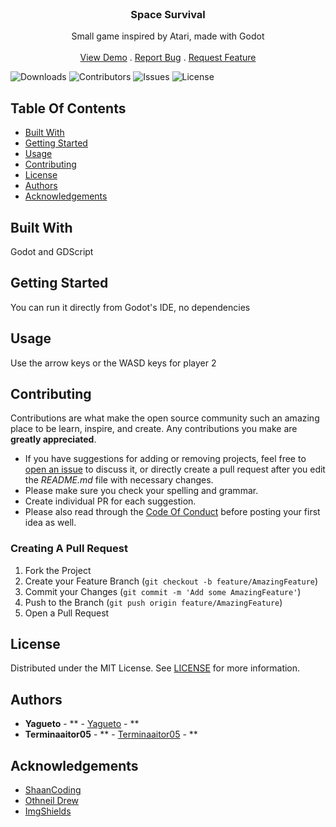 <br/>
<p align="center">
  <h3 align="center">Space Survival</h3>

  <p align="center">
    Small game inspired by Atari, made with Godot
    <br/>
    <br/>
    <a href="https://github.com/yagueto/SpaceSurvival">View Demo</a>
    .
    <a href="https://github.com/yagueto/SpaceSurvival/issues">Report Bug</a>
    .
    <a href="https://github.com/yagueto/SpaceSurvival/issues">Request Feature</a>
  </p>
</p>

![Downloads](https://img.shields.io/github/downloads/yagueto/SpaceSurvival/total) ![Contributors](https://img.shields.io/github/contributors/yagueto/SpaceSurvival?color=dark-green) ![Issues](https://img.shields.io/github/issues/yagueto/SpaceSurvival) ![License](https://img.shields.io/github/license/yagueto/SpaceSurvival) 

## Table Of Contents

* [Built With](#built-with)
* [Getting Started](#getting-started)
* [Usage](#usage)
* [Contributing](#contributing)
* [License](#license)
* [Authors](#authors)
* [Acknowledgements](#acknowledgements)

## Built With

Godot and GDScript

## Getting Started

You can run it directly from Godot's IDE, no dependencies

## Usage

Use the arrow keys or the WASD keys for player 2

## Contributing

Contributions are what make the open source community such an amazing place to be learn, inspire, and create. Any contributions you make are **greatly appreciated**.
* If you have suggestions for adding or removing projects, feel free to [open an issue](https://github.com/yagueto/SpaceSurvival/issues/new) to discuss it, or directly create a pull request after you edit the *README.md* file with necessary changes.
* Please make sure you check your spelling and grammar.
* Create individual PR for each suggestion.
* Please also read through the [Code Of Conduct](https://github.com/yagueto/SpaceSurvival/blob/main/CODE_OF_CONDUCT.md) before posting your first idea as well.

### Creating A Pull Request

1. Fork the Project
2. Create your Feature Branch (`git checkout -b feature/AmazingFeature`)
3. Commit your Changes (`git commit -m 'Add some AmazingFeature'`)
4. Push to the Branch (`git push origin feature/AmazingFeature`)
5. Open a Pull Request

## License

Distributed under the MIT License. See [LICENSE](https://github.com/yagueto/SpaceSurvival/blob/main/LICENSE.md) for more information.

## Authors

* **Yagueto** - ** - [Yagueto](https://github.com/yagueto) - **
* **Terminaaitor05** - ** - [Terminaaitor05](https://github.com/Terminaaitor05) - **

## Acknowledgements

* [ShaanCoding](https://github.com/ShaanCoding/)
* [Othneil Drew](https://github.com/othneildrew/Best-README-Template)
* [ImgShields](https://shields.io/)

